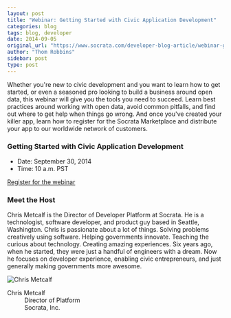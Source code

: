 ```yaml
---
layout: post
title: "Webinar: Getting Started with Civic Application Development"
categories: blog
tags: blog, developer
date: 2014-09-05
original_url: "https://www.socrata.com/developer-blog-article/webinar-getting-started-civic-application-development/"
author: "Thom Robbins"
sidebar: post
type: post
---
```


Whether you're new to civic development and you want to learn how to get started, or even a seasoned pro looking to build a business around open data, this webinar will give you the tools you need to succeed. Learn best practices around working with open data, avoid common pitfalls, and find out where to get help when things go wrong. And once you've created your killer app, learn how to register for the Socrata Marketplace and distribute your app to our worldwide network of customers.

### Getting Started with Civic Application Development

- Date: September 30, 2014  
- Time: 10 a.m. PST

[Register for the webinar](https://www4.gotomeeting.com/register/144990311)

### Meet the Host

Chris Metcalf is the Director of Developer Platform at Socrata. He is a technologist, software developer, and product guy based in Seattle, Washington. Chris is passionate about a lot of things. Solving problems creatively using software. Helping governments innovate. Teaching the curious about technology. Creating amazing experiences. Six years ago, when he started, they were just a handful of engineers with a dream. Now he focuses on developer experience, enabling civic entrepreneurs, and just generally making governments more awesome.

![Chris Metcalf](https://avatars0.githubusercontent.com/u/19971?v=3&s=460)  

<dl>
  <dt>Chris Metcalf<dt>
  <dd>Director of Platform</dd>  
  <dd>Socrata, Inc.</dd>
</dl>


